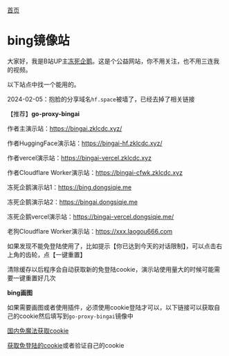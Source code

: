 [首页](https://dongsiqie.me/)

# bing镜像站

大家好，我是B站UP主[冻死企鹅](https://space.bilibili.com/23375741)。这是个公益网站，你不用关注，也不用三连我的视频。

以下站点中找一个能用的。

2024-02-05：抱脸的分享域名`hf.space`被墙了，已经去掉了相关链接

【推荐】**go-proxy-bingai**

作者主演示站：https://bingai.zklcdc.xyz/

作者HuggingFace演示站：https://bingai-hf.zklcdc.xyz/

作者vercel演示站：https://bingai-vercel.zklcdc.xyz

作者Cloudflare Worker演示站：https://bingai-cfwk.zklcdc.xyz

冻死企鹅演示站1：https://bing.dongsiqie.me

冻死企鹅演示站2：https://bingai.dongsiqie.me

冻死企鹅vercel演示站：https://bingai-vercel.dongsiqie.me/

老狗Cloudflare Worker演示站：https://xxx.laogou666.com

如果发现不能免登陆使用了，比如提示【你已达到今天的对话限制】，可以点击右上角的齿轮，点【一键重置】

清除缓存以后程序会自动获取新的免登陆cookie，演示站使用量大的时候可能需要一键重置好几次

**bing画图**

如果需要画图或者使用插件，必须使用cookie登陆才可以，以下链接可以获取自己的cookie然后填写到`go-proxy-bingai`镜像中

[国内免魔法获取cookie](wiki/bingcookie3.html)

[获取免登陆的cookie](https://dongsiqie-get-bing-cookies.hf.space/)或者验证自己的cookie

